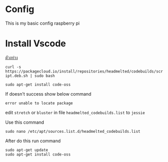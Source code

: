 # Config

This is my basic config raspberry pi

# Install Vscode

[ตัวอย่าง](https://medium.com/@iSnoopy/%E0%B8%A1%E0%B8%B2%E0%B8%95%E0%B8%B4%E0%B8%94%E0%B8%95%E0%B8%B1%E0%B9%89%E0%B8%87-visual-studio-code-%E0%B8%9A%E0%B8%99-raspberry-pi-%E0%B8%81%E0%B8%B1%E0%B8%99%E0%B9%80%E0%B8%96%E0%B8%AD%E0%B8%B0-49e8890f4fe1)

`curl -s https://packagecloud.io/install/repositories/headmelted/codebuilds/script.deb.sh | sudo bash`

`sudo apt-get install code-oss`

If doesn't success show below command

`error unable to locate package`

edit `stretch` or `bluster` in file `headmelted_codebuilds.list` to `jessie`

Use this command

`sudo nano /etc/apt/sources.list.d/headmelted_codebuilds.list`

After do this run command

```command
sudo apt-get update
sudo apt-get install code-oss
```
